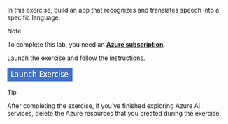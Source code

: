 In this exercise, build an app that recognizes and translates speech into a specific language.

> [!NOTE]
> To complete this lab, you need an **[Azure subscription](https://azure.microsoft.com/free?azure-portal=true)**.

Launch the exercise and follow the instructions.

[![Button to launch exercise.](../media/launch-exercise.png)](https://go.microsoft.com/fwlink/?linkid=2322069&azure-portal=true)

> [!TIP]
> After completing the exercise, if you've finished exploring Azure AI services, delete the Azure resources that you created during the exercise.
